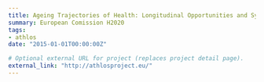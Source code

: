 ```yaml
---
title: Ageing Trajectories of Health: Longitudinal Opportunities and Synergies (ATHLOS)
summary: European Comission H2020
tags:
- athlos
date: "2015-01-01T00:00:00Z"

# Optional external URL for project (replaces project detail page).
external_link: "http://athlosproject.eu/"
---
```


